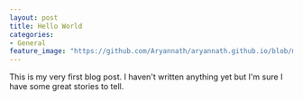 ```yaml
---
layout: post
title: Hello World
categories:
- General
feature_image: "https://github.com/Aryannath/aryannath.github.io/blob/main/assets/img/hellow%20world%20-bg.png"
---
```


This is my very first blog post. I haven't written anything yet but I'm sure I have some great stories to tell.
